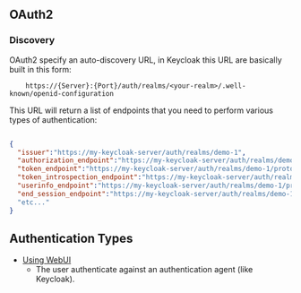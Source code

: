 ## OAuth2 


### Discovery

OAuth2 specify an auto-discovery URL, in Keycloak this URL are basically built in this form:

```
    https://{Server}:{Port}/auth/realms/<your-realm>/.well-known/openid-configuration
```
This URL will return a list of endpoints that you need to perform various types of authentication:

```json

{
  "issuer":"https://my-keycloak-server/auth/realms/demo-1",
  "authorization_endpoint":"https://my-keycloak-server/auth/realms/demo-1/protocol/openid-connect/auth",
  "token_endpoint":"https://my-keycloak-server/auth/realms/demo-1/protocol/openid-connect/token",
  "token_introspection_endpoint":"https://my-keycloak-server/auth/realms/demo-1/protocol/openid-connect/token/introspect",
  "userinfo_endpoint":"https://my-keycloak-server/auth/realms/demo-1/protocol/openid-connect/userinfo",
  "end_session_endpoint":"https://my-keycloak-server/auth/realms/demo-1/protocol/openid-connect/logout"
  "etc..."
}
```


## Authentication Types

- [Using WebUI](https://github.com/cesarvr/keycloak/tree/master/web-ui)
    - The user authenticate against an authentication agent (like Keycloak). 
